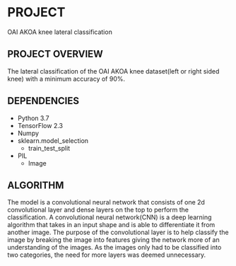 # PROJECT
OAI AKOA knee lateral classification
## PROJECT OVERVIEW
The lateral classification of the OAI AKOA knee dataset(left or right sided knee) with a minimum accuracy of 90%.
## DEPENDENCIES
* Python 3.7
* TensorFlow 2.3
* Numpy
* sklearn.model_selection
  * train_test_split
* PIL
  * Image
## ALGORITHM
The model is a convolutional neural network that consists of one 2d convolutional layer and dense layers on the top to perform the classification. A convolutional neural network(CNN) is a deep learning algorithm that takes in an input shape and is able to differentiate it from another image. The purpose of the convolutional layer is to help classify the image by breaking the image into features giving the network more of an understanding of the images. As the images only had to be classified into two categories, the need for more layers was deemed unnecessary.
##
